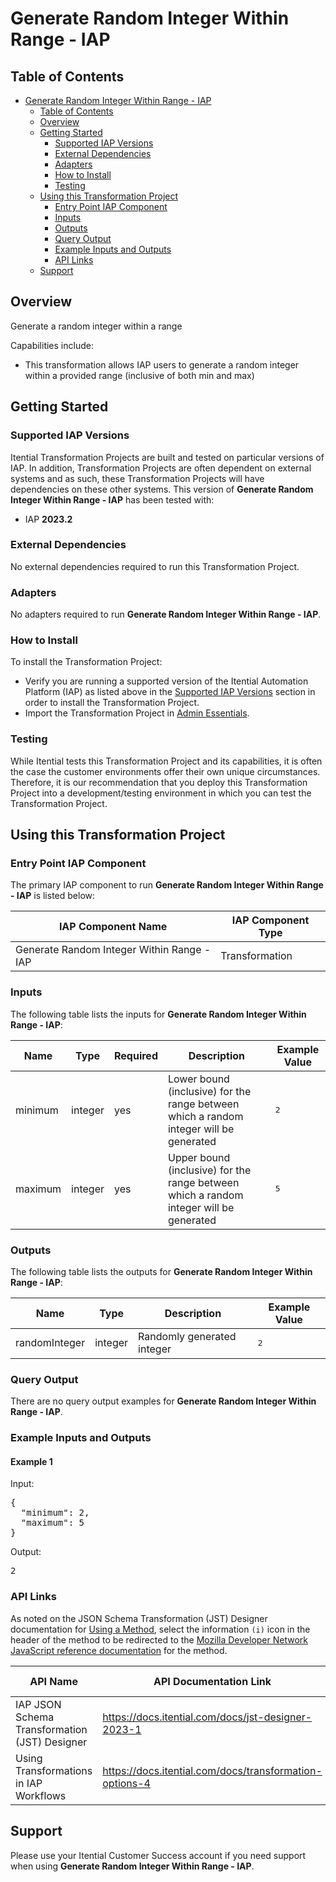 # Generate Random Integer Within Range - IAP

## Table of Contents

- [Generate Random Integer Within Range - IAP](#generate-random-integer-within-range---iap)
  - [Table of Contents](#table-of-contents)
  - [Overview](#overview)
  - [Getting Started](#getting-started)
    - [Supported IAP Versions](#supported-iap-versions)
    - [External Dependencies](#external-dependencies)
    - [Adapters](#adapters)
    - [How to Install](#how-to-install)
    - [Testing](#testing)
  - [Using this Transformation Project](#using-this-transformation-project)
    - [Entry Point IAP Component](#entry-point-iap-component)
    - [Inputs](#inputs)
    - [Outputs](#outputs)
    - [Query Output](#query-output)
    - [Example Inputs and Outputs](#example-inputs-and-outputs)
    - [API Links](#api-links)
  - [Support](#support)

## Overview

Generate a random integer within a range

Capabilities include:
- This transformation allows IAP users to generate a random integer within a provided range (inclusive of both min and max)





## Getting Started

### Supported IAP Versions

Itential Transformation Projects are built and tested on particular versions of IAP. In addition, Transformation Projects are often dependent on external systems and as such, these Transformation Projects will have dependencies on these other systems. This version of **Generate Random Integer Within Range - IAP** has been tested with:


- IAP **2023.2**



### External Dependencies

No external dependencies required to run this Transformation Project.




### Adapters

No adapters required to run **Generate Random Integer Within Range - IAP**.


### How to Install

To install the Transformation Project:

- Verify you are running a supported version of the Itential Automation Platform (IAP) as listed above in the [Supported IAP Versions](#supported-iap-versions) section in order to install the Transformation Project.
- Import the Transformation Project in [Admin Essentials](https://docs.itential.com/docs/importing-a-prebuilt-4).

### Testing

While Itential tests this Transformation Project and its capabilities, it is often the case the customer environments offer their own unique circumstances. Therefore, it is our recommendation that you deploy this Transformation Project into a development/testing environment in which you can test the Transformation Project.

## Using this Transformation Project


### Entry Point IAP Component

The primary IAP component to run **Generate Random Integer Within Range - IAP** is listed below:

<table>
  <thead>
    <tr>
      <th>IAP Component Name</th>
      <th>IAP Component Type</th>
    </tr>
  </thead>
  <tbody>
      <td>Generate Random Integer Within Range - IAP</td>
      <td>Transformation</td>
    </tr>
  </tbody>
</table>

### Inputs

The following table lists the inputs for **Generate Random Integer Within Range - IAP**:

<table>
  <thead>
    <tr>
      <th>Name</th>
      <th>Type</th>
      <th>Required</th>
      <th>Description</th>
      <th>Example Value</th>
    </tr>
  </thead>
  <tbody>
    <tr>
      <td>minimum</td>
      <td>integer</td>
      <td>yes</td>
      <td>Lower bound (inclusive) for the range between which a random integer will be generated</td>
      <td><pre lang="json">2</pre></td>
    </tr>    <tr>
      <td>maximum</td>
      <td>integer</td>
      <td>yes</td>
      <td>Upper bound (inclusive) for the range between which a random integer will be generated</td>
      <td><pre lang="json">5</pre></td>
    </tr>
  </tbody>
</table>



### Outputs

The following table lists the outputs for **Generate Random Integer Within Range - IAP**:

<table>
  <thead>
    <tr>
      <th>Name</th>
      <th>Type</th>
      <th>Description</th>
      <th>Example Value</th>
    </tr>
  </thead>
  <tbody>
    <tr>
      <td>randomInteger</td>
      <td>integer</td>
      <td>Randomly generated integer</td>
      <td><pre lang="json">2</pre></td>
    </tr>
  </tbody>
</table>



### Query Output

There are no query output examples for **Generate Random Integer Within Range - IAP**.




### Example Inputs and Outputs

  
#### Example 1

    
Input:
<pre>{
  "minimum": 2,
  "maximum": 5
} </pre>

    
    
Output:
<pre>2 </pre>

    
  


### API Links
As noted on the JSON Schema Transformation (JST) Designer documentation for [Using a Method](https://docs.itential.com/docs/jst-designer-2023-1#using-a-method), select the information `(i)` icon in the header of the method to be redirected to the [Mozilla Developer Network JavaScript reference documentation](https://developer.mozilla.org/en-US/docs/Web/JavaScript/Reference) for the method. 

<table>
  <thead>
    <tr>
      <th>API Name</th>
      <th>API Documentation Link</th>
      <th>API Link Visibility</th>
    </tr>
  </thead>
  <tbody>
    <tr>
      <td>IAP JSON Schema Transformation (JST) Designer</td>
      <td><a href="https://docs.itential.com/docs/jst-designer-2023-1">https://docs.itential.com/docs/jst-designer-2023-1</a></td>
      <td>Public</td>
    </tr>    <tr>
      <td>Using Transformations in IAP Workflows</td>
      <td><a href="https://docs.itential.com/docs/transformation-options-4">https://docs.itential.com/docs/transformation-options-4</a></td>
      <td>Public</td>
    </tr>
  </tbody>
</table>


## Support

Please use your Itential Customer Success account if you need support when using **Generate Random Integer Within Range - IAP**.
